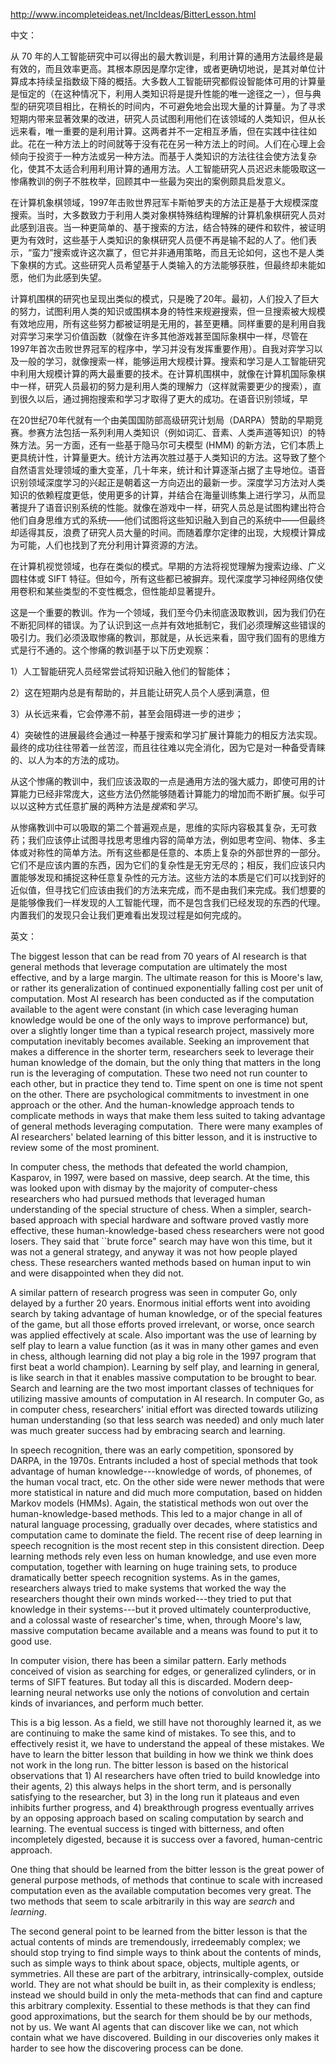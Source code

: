http://www.incompleteideas.net/IncIdeas/BitterLesson.html

中文：

从 70 年的人工智能研究中可以得出的最大教训是，利用计算的通用方法最终是最有效的，而且效率更高。其根本原因是摩尔定律，或者更确切地说，是其对单位计算成本持续呈指数级下降的概括。大多数人工智能研究都假设智能体可用的计算量是恒定的（在这种情况下，利用人类知识将是提升性能的唯一途径之一），但与典型的研究项目相比，在稍长的时间内，不可避免地会出现大量的计算量。为了寻求短期内带来显著效果的改进，研究人员试图利用他们在该领域的人类知识，但从长远来看，唯一重要的是利用计算。这两者并不一定相互矛盾，但在实践中往往如此。花在一种方法上的时间就等于没有花在另一种方法上的时间。人们在心理上会倾向于投资于一种方法或另一种方法。而基于人类知识的方法往往会使方法复杂化，使其不太适合利用利用计算的通用方法。人工智能研究人员迟迟未能吸取这一惨痛教训的例子不胜枚举，回顾其中一些最为突出的案例颇具启发意义。

在计算机象棋领域，1997年击败世界冠军卡斯帕罗夫的方法正是基于大规模深度搜索。当时，大多数致力于利用人类对象棋特殊结构理解的计算机象棋研究人员对此感到沮丧。当一种更简单的、基于搜索的方法，结合特殊的硬件和软件，被证明更为有效时，这些基于人类知识的象棋研究人员便不再是输不起的人了。他们表示，“蛮力”搜索或许这次赢了，但它并非通用策略，而且无论如何，这也不是人类下象棋的方式。这些研究人员希望基于人类输入的方法能够获胜，但最终却未能如愿，他们为此感到失望。

计算机围棋的研究也呈现出类似的模式，只是晚了20年。最初，人们投入了巨大的努力，试图利用人类的知识或围棋本身的特性来规避搜索，但一旦搜索被大规模有效地应用，所有这些努力都被证明是无用的，甚至更糟。同样重要的是利用自我对弈学习来学习价值函数（就像在许多其他游戏甚至国际象棋中一样，尽管在1997年首次击败世界冠军的程序中，学习并没有发挥重要作用）。自我对弈学习以及一般的学习，就像搜索一样，能够运用大规模计算。搜索和学习是人工智能研究中利用大规模计算的两大最重要的技术。在计算机围棋中，就像在计算机国际象棋中一样，研究人员最初的努力是利用人类的理解力（这样就需要更少的搜索），直到很久以后，通过拥抱搜索和学习才取得了更大的成功。在语音识别领域，早

在20世纪70年代就有一个由美国国防部高级研究计划局（DARPA）赞助的早期竞赛。参赛方法包括一系列利用人类知识（例如词汇、音素、人类声道等知识）的特殊方法。另一方面，还有一些基于隐马尔可夫模型 (HMM) 的新方法，它们本质上更具统计性，计算量更大。统计方法再次胜过基于人类知识的方法。这导致了整个自然语言处理领域的重大变革，几十年来，统计和计算逐渐占据了主导地位。语音识别领域深度学习的兴起正是朝着这一方向迈出的最新一步。深度学习方法对人类知识的依赖程度更低，使用更多的计算，并结合在海量训练集上进行学习，从而显著提升了语音识别系统的性能。就像在游戏中一样，研究人员总是试图构建出符合他们自身思维方式的系统——他们试图将这些知识融入到自己的系统中——但最终却适得其反，浪费了研究人员大量的时间。而随着摩尔定律的出现，大规模计算成为可能，人们也找到了充分利用计算资源的方法。

在计算机视觉领域，也存在类似的模式。早期的方法将视觉理解为搜索边缘、广义圆柱体或 SIFT 特征。但如今，所有这些都已被摒弃。现代深度学习神经网络仅使用卷积和某些类型的不变性概念，但性能却显著提升。

这是一个重要的教训。作为一个领域，我们至今仍未彻底汲取教训，因为我们仍在不断犯同样的错误。为了认识到这一点并有效地抵制它，我们必须理解这些错误的吸引力。我们必须汲取惨痛的教训，那就是，从长远来看，固守我们固有的思维方式是行不通的。这个惨痛的教训基于以下历史观察：

1）人工智能研究人员经常尝试将知识融入他们的智能体；

2）这在短期内总是有帮助的，并且能让研究人员个人感到满意，但

3）从长远来看，它会停滞不前，甚至会阻碍进一步的进步；

4）突破性的进展最终会通过一种基于搜索和学习扩展计算能力的相反方法实现。最终的成功往往带着一丝苦涩，而且往往难以完全消化，因为它是对一种备受青睐的、以人为本的方法的成功。

从这个惨痛的教训中，我们应该汲取的一点是通用方法的强大威力，即使可用的计算能力已经非常庞大，这些方法仍然能够随着计算能力的增加而不断扩展。似乎可以以这种方式任意扩展的两种方法是*搜索*和*学习*。

从惨痛教训中可以吸取的第二个普遍观点是，思维的实际内容极其复杂，无可救药；我们应该停止试图寻找思考思维内容的简单方法，例如思考空间、物体、多主体或对称性的简单方法。所有这些都是任意的、本质上复杂的外部世界的一部分。它们不是应该内置的东西，因为它们的复杂性是无穷无尽的；相反，我们应该只内置能够发现和捕捉这种任意复杂性的元方法。这些方法的本质是它们可以找到好的近似值，但寻找它们应该由我们的方法来完成，而不是由我们来完成。我们想要的是能够像我们一样发现的人工智能代理，而不是包含我们已经发现的东西的代理。内置我们的发现只会让我们更难看出发现过程是如何完成的。

英文：

The biggest lesson that can be read from 70 years of AI research is that general methods that leverage computation are ultimately the most effective, and by a large margin. The ultimate reason for this is Moore's law, or rather its generalization of continued exponentially falling cost per unit of computation. Most AI research has been conducted as if the computation available to the agent were constant (in which case leveraging human knowledge would be one of the only ways to improve performance) but, over a slightly longer time than a typical research project, massively more computation inevitably becomes available. Seeking an improvement that makes a difference in the shorter term, researchers seek to leverage their human knowledge of the domain, but the only thing that matters in the long run is the leveraging of computation. These two need not run counter to each other, but in practice they tend to. Time spent on one is time not spent on the other. There are psychological commitments to investment in one approach or the other. And the human-knowledge approach tends to complicate methods in ways that make them less suited to taking advantage of general methods leveraging computation.  There were many examples of AI researchers' belated learning of this bitter lesson, and it is instructive to review some of the most prominent.

In computer chess, the methods that defeated the world champion, Kasparov, in 1997, were based on massive, deep search. At the time, this was looked upon with dismay by the majority of computer-chess researchers who had pursued methods that leveraged human understanding of the special structure of chess. When a simpler, search-based approach with special hardware and software proved vastly more effective, these human-knowledge-based chess researchers were not good losers. They said that ``brute force" search may have won this time, but it was not a general strategy, and anyway it was not how people played chess. These researchers wanted methods based on human input to win and were disappointed when they did not.

A similar pattern of research progress was seen in computer Go, only delayed by a further 20 years. Enormous initial efforts went into avoiding search by taking advantage of human knowledge, or of the special features of the game, but all those efforts proved irrelevant, or worse, once search was applied effectively at scale. Also important was the use of learning by self play to learn a value function (as it was in many other games and even in chess, although learning did not play a big role in the 1997 program that first beat a world champion). Learning by self play, and learning in general, is like search in that it enables massive computation to be brought to bear. Search and learning are the two most important classes of techniques for utilizing massive amounts of computation in AI research. In computer Go, as in computer chess, researchers' initial effort was directed towards utilizing human understanding (so that less search was needed) and only much later was much greater success had by embracing search and learning.

In speech recognition, there was an early competition, sponsored by DARPA, in the 1970s. Entrants included a host of special methods that took advantage of human knowledge---knowledge of words, of phonemes, of the human vocal tract, etc. On the other side were newer methods that were more statistical in nature and did much more computation, based on hidden Markov models (HMMs). Again, the statistical methods won out over the human-knowledge-based methods. This led to a major change in all of natural language processing, gradually over decades, where statistics and computation came to dominate the field. The recent rise of deep learning in speech recognition is the most recent step in this consistent direction. Deep learning methods rely even less on human knowledge, and use even more computation, together with learning on huge training sets, to produce dramatically better speech recognition systems. As in the games, researchers always tried to make systems that worked the way the researchers thought their own minds worked---they tried to put that knowledge in their systems---but it proved ultimately counterproductive, and a colossal waste of researcher's time, when, through Moore's law, massive computation became available and a means was found to put it to good use.

In computer vision, there has been a similar pattern. Early methods conceived of vision as searching for edges, or generalized cylinders, or in terms of SIFT features. But today all this is discarded. Modern deep-learning neural networks use only the notions of convolution and certain kinds of invariances, and perform much better.

This is a big lesson. As a field, we still have not thoroughly learned it, as we are continuing to make the same kind of mistakes. To see this, and to effectively resist it, we have to understand the appeal of these mistakes. We have to learn the bitter lesson that building in how we think we think does not work in the long run. The bitter lesson is based on the historical observations that 1) AI researchers have often tried to build knowledge into their agents, 2) this always helps in the short term, and is personally satisfying to the researcher, but 3) in the long run it plateaus and even inhibits further progress, and 4) breakthrough progress eventually arrives by an opposing approach based on scaling computation by search and learning. The eventual success is tinged with bitterness, and often incompletely digested, because it is success over a favored, human-centric approach.

One thing that should be learned from the bitter lesson is the great power of general purpose methods, of methods that continue to scale with increased computation even as the available computation becomes very great. The two methods that seem to scale arbitrarily in this way are *search* and *learning*.

The second general point to be learned from the bitter lesson is that the actual contents of minds are tremendously, irredeemably complex; we should stop trying to find simple ways to think about the contents of minds, such as simple ways to think about space, objects, multiple agents, or symmetries. All these are part of the arbitrary, intrinsically-complex, outside world. They are not what should be built in, as their complexity is endless; instead we should build in only the meta-methods that can find and capture this arbitrary complexity. Essential to these methods is that they can find good approximations, but the search for them should be by our methods, not by us. We want AI agents that can discover like we can, not which contain what we have discovered. Building in our discoveries only makes it harder to see how the discovering process can be done.
